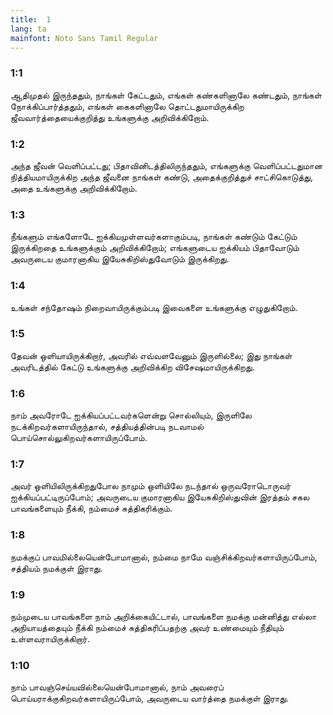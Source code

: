 ```yaml
---
title:  1
lang: ta
mainfont: Noto Sans Tamil Regular
---
```


###  1:1

ஆதிமுதல் இருந்ததும், நாங்கள் கேட்டதும், எங்கள் கண்களினாலே கண்டதும், நாங்கள் நோக்கிப்பார்த்ததும், எங்கள் கைகளினாலே தொட்டதுமாயிருக்கிற ஜீவவார்த்தையைக்குறித்து உங்களுக்கு அறிவிக்கிறோம்.

###  1:2

அந்த ஜீவன் வெளிப்பட்டது; பிதாவினிடத்திலிருந்ததும், எங்களுக்கு வெளிப்பட்டதுமான நித்தியமாயிருக்கிற அந்த ஜீவனை நாங்கள் கண்டு, அதைக்குறித்துச் சாட்சிகொடுத்து, அதை உங்களுக்கு அறிவிக்கிறோம்.

###  1:3

நீங்களும் எங்களோடே ஐக்கியமுள்ளவர்களாகும்படி, நாங்கள் கண்டும் கேட்டும் இருக்கிறதை உங்களுக்கும் அறிவிக்கிறோம்; எங்களுடைய ஐக்கியம் பிதாவோடும் அவருடைய குமாரனாகிய இயேசுகிறிஸ்துவோடும் இருக்கிறது.

###  1:4

உங்கள் சந்தோஷம் நிறைவாயிருக்கும்படி இவைகளை உங்களுக்கு எழுதுகிறோம்.

###  1:5

தேவன் ஒளியாயிருக்கிறார், அவரில் எவ்வளவேனும் இருளில்லை; இது நாங்கள் அவரிடத்தில் கேட்டு உங்களுக்கு அறிவிக்கிற விசேஷமாயிருக்கிறது.

###  1:6

நாம் அவரோடே ஐக்கியப்பட்டவர்களென்று சொல்லியும், இருளிலே நடக்கிறவர்களாயிருந்தால், சத்தியத்தின்படி நடவாமல் பொய்சொல்லுகிறவர்களாயிருப்போம்.

###  1:7

அவர் ஒளியிலிருக்கிறதுபோல நாமும் ஒளியிலே நடந்தால் ஒருவரோடொருவர் ஐக்கியப்பட்டிருப்போம்; அவருடைய குமாரனாகிய இயேசுகிறிஸ்துவின் இரத்தம் சகல பாவங்களையும் நீக்கி, நம்மைச் சுத்திகரிக்கும்.

###  1:8

நமக்குப் பாவமில்லையென்போமானால், நம்மை நாமே வஞ்சிக்கிறவர்களாயிருப்போம், சத்தியம் நமக்குள் இராது.

###  1:9

நம்முடைய பாவங்களை நாம் அறிக்கையிட்டால், பாவங்களை நமக்கு மன்னித்து எல்லா அநியாயத்தையும் நீக்கி நம்மைச் சுத்திகரிப்பதற்கு அவர் உண்மையும் நீதியும் உள்ளவராயிருக்கிறார்.

###  1:10

நாம் பாவஞ்செய்யவில்லையென்போமானால், நாம் அவரைப் பொய்யராக்குகிறவர்களாயிருப்போம், அவருடைய வார்த்தை நமக்குள் இராது.

